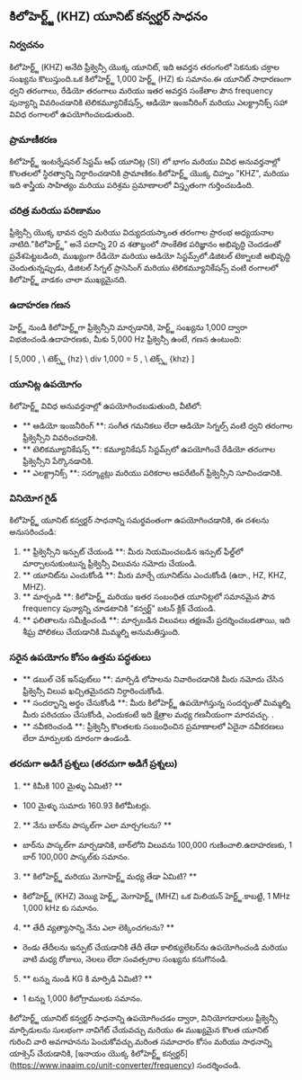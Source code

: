 ## కిలోహెర్ట్జ్ (KHZ) యూనిట్ కన్వర్టర్ సాధనం

### నిర్వచనం
కిలోహెర్ట్జ్ (KHZ) అనేది ఫ్రీక్వెన్సీ యొక్క యూనిట్, ఇది ఆవర్తన తరంగంలో సెకనుకు చక్రాల సంఖ్యను కొలుస్తుంది.ఒక కిలోహెర్ట్జ్ 1,000 హెర్ట్జ్ (HZ) కు సమానం.ఈ యూనిట్ సాధారణంగా ధ్వని తరంగాలు, రేడియో తరంగాలు మరియు ఇతర ఆవర్తన సంకేతాల పౌన frequency పున్యాన్ని వివరించడానికి టెలికమ్యూనికేషన్స్, ఆడియో ఇంజనీరింగ్ మరియు ఎలక్ట్రానిక్స్ సహా వివిధ రంగాలలో ఉపయోగించబడుతుంది.

### ప్రామాణీకరణ
కిలోహెర్ట్జ్ ఇంటర్నేషనల్ సిస్టమ్ ఆఫ్ యూనిట్ల (SI) లో భాగం మరియు వివిధ అనువర్తనాల్లో కొలతలలో స్థిరత్వాన్ని నిర్ధారించడానికి ప్రామాణికం.కిలోహెర్ట్జ్ యొక్క చిహ్నం "KHZ", మరియు ఇది శాస్త్రీయ సాహిత్యం మరియు పరిశ్రమ ప్రమాణాలలో విస్తృతంగా గుర్తించబడింది.

### చరిత్ర మరియు పరిణామం
ఫ్రీక్వెన్సీ యొక్క భావన ధ్వని మరియు విద్యుదయస్కాంత తరంగాల ప్రారంభ అధ్యయనాల నాటిది."కిలోహెర్ట్జ్" అనే పదాన్ని 20 వ శతాబ్దంలో సాంకేతిక పరిజ్ఞానం అభివృద్ధి చెందడంతో ప్రవేశపెట్టబడింది, ముఖ్యంగా రేడియో మరియు ఆడియో సిస్టమ్స్‌లో.డిజిటల్ టెక్నాలజీ అభివృద్ధి చెందుతున్నప్పుడు, డిజిటల్ సిగ్నల్ ప్రాసెసింగ్ మరియు టెలికమ్యూనికేషన్స్ వంటి రంగాలలో కిలోహెర్ట్జ్ వాడకం చాలా ముఖ్యమైనది.

### ఉదాహరణ గణన
హెర్ట్జ్ నుండి కిలోహెర్ట్జ్‌గా ఫ్రీక్వెన్సీని మార్చడానికి, హెర్ట్జ్ సంఖ్యను 1,000 ద్వారా విభజించండి.ఉదాహరణకు, మీకు 5,000 Hz ఫ్రీక్వెన్సీ ఉంటే, గణన ఉంటుంది:

[
5,000 \, \ టెక్స్ట్ {hz} \ div 1,000 = 5 \, \ టెక్స్ట్ {khz}
\]

### యూనిట్ల ఉపయోగం
కిలోహెర్ట్జ్ వివిధ అనువర్తనాల్లో ఉపయోగించబడుతుంది, వీటిలో:
- ** ఆడియో ఇంజనీరింగ్ **: సంగీత గమనికలు లేదా ఆడియో సిగ్నల్స్ వంటి ధ్వని తరంగాల ఫ్రీక్వెన్సీని వివరించడానికి.
- ** టెలికమ్యూనికేషన్స్ **: కమ్యూనికేషన్ సిస్టమ్స్‌లో ఉపయోగించే రేడియో తరంగాల ఫ్రీక్వెన్సీని పేర్కొనడానికి.
- ** ఎలక్ట్రానిక్స్ **: సర్క్యూట్లు మరియు పరికరాల ఆపరేటింగ్ ఫ్రీక్వెన్సీని సూచించడానికి.

### వినియోగ గైడ్
కిలోహెర్ట్జ్ యూనిట్ కన్వర్టర్ సాధనాన్ని సమర్థవంతంగా ఉపయోగించడానికి, ఈ దశలను అనుసరించండి:
1. ** ఫ్రీక్వెన్సీని ఇన్పుట్ చేయండి **: మీరు నియమించబడిన ఇన్పుట్ ఫీల్డ్‌లో మార్చాలనుకుంటున్న ఫ్రీక్వెన్సీ విలువను నమోదు చేయండి.
2. ** యూనిట్‌ను ఎంచుకోండి **: మీరు మార్చే యూనిట్‌ను ఎంచుకోండి (ఉదా., HZ, KHZ, MHZ).
3. ** మార్చండి **: కిలోహెర్ట్జ్ మరియు ఇతర సంబంధిత యూనిట్లలో సమానమైన పౌన frequency పున్యాన్ని చూడటానికి "కన్వర్ట్" బటన్ క్లిక్ చేయండి.
4. ** ఫలితాలను సమీక్షించండి **: మార్చబడిన విలువలు తక్షణమే ప్రదర్శించబడతాయి, ఇది శీఘ్ర పోలికలు చేయడానికి మిమ్మల్ని అనుమతిస్తుంది.

### సరైన ఉపయోగం కోసం ఉత్తమ పద్ధతులు
- ** డబుల్ చెక్ ఇన్‌పుట్‌లు **: మార్పిడి లోపాలను నివారించడానికి మీరు నమోదు చేసిన ఫ్రీక్వెన్సీ విలువ ఖచ్చితమైనదని నిర్ధారించుకోండి.
- ** సందర్భాన్ని అర్థం చేసుకోండి **: మీరు కిలోహెర్ట్జ్ ఉపయోగిస్తున్న సందర్భంతో మిమ్మల్ని మీరు పరిచయం చేసుకోండి, ఎందుకంటే ఇది క్షేత్రాల మధ్య గణనీయంగా మారవచ్చు.
.
- ** నవీకరించండి **: ఫ్రీక్వెన్సీ కొలతలకు సంబంధించిన ప్రమాణాలలో ఏదైనా నవీకరణలు లేదా మార్పులకు దూరంగా ఉండండి.

### తరచుగా అడిగే ప్రశ్నలు (తరచుగా అడిగే ప్రశ్నలు)

1. ** కిమీకి 100 మైళ్ళు ఏమిటి? **
- 100 మైళ్ళు సుమారు 160.93 కిలోమీటర్లు.

2. ** నేను బార్‌ను పాస్కల్‌గా ఎలా మార్చగలను? **
- బార్‌ను పాస్కల్‌గా మార్చడానికి, బార్‌లోని విలువను 100,000 గుణించాలి.ఉదాహరణకు, 1 బార్ 100,000 పాస్కల్‌కు సమానం.

3. ** కిలోహెర్ట్జ్ మరియు మెగాహెర్ట్జ్ మధ్య తేడా ఏమిటి? **
- కిలోహెర్ట్జ్ (KHZ) వెయ్యి హెర్ట్జ్, మెగాహెర్ట్జ్ (MHZ) ఒక మిలియన్ హెర్ట్జ్.కాబట్టి, 1 MHz 1,000 kHz కు సమానం.

4. ** తేదీ వ్యత్యాసాన్ని నేను ఎలా లెక్కించగలను? **
- రెండు తేదీలను ఇన్పుట్ చేయడానికి తేదీ తేడా కాలిక్యులేటర్‌ను ఉపయోగించండి మరియు వాటి మధ్య రోజులు, నెలలు లేదా సంవత్సరాల సంఖ్యను కనుగొనండి.

5. ** టన్ను నుండి KG కి మార్పిడి ఏమిటి? **
- 1 టన్ను 1,000 కిలోగ్రాములకు సమానం.

కిలోహెర్ట్జ్ యూనిట్ కన్వర్టర్ సాధనాన్ని ఉపయోగించడం ద్వారా, వినియోగదారులు ఫ్రీక్వెన్సీ మార్పిడులను సులభంగా నావిగేట్ చేయవచ్చు మరియు ఈ ముఖ్యమైన కొలత యూనిట్ గురించి వారి అవగాహనను పెంచుకోవచ్చు.మరింత సమాచారం కోసం మరియు సాధనాన్ని యాక్సెస్ చేయడానికి, [ఇనాయం యొక్క కిలోహెర్ట్జ్ కన్వర్టర్] (https://www.inaaim.co/unit-converter/frequency) సందర్శించండి.